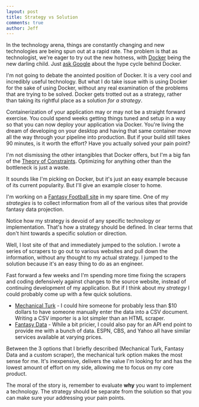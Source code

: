 ```yaml
---
layout: post
title: Strategy vs Solution
comments: true
author: Jeff
---
```


In the technology arena, things are constantly changing and new technologies are being spun out at a rapid rate. The problem is that as technologist, we're eager to try out the new hotness, with [Docker](https://www.docker.com) being the new darling child. Just [ask Google](https://www.google.com/search?btnG=1&pws=0&q=docker+hype&gws_rd=ssl) about the hype cycle behind Docker.

I'm not going to debate the anointed position of Docker. It is a very cool and incredibly useful technology. But what I do take issue with is using Docker for the sake of using Docker, without any real examination of the problems that are trying to be solved. Docker gets trotted out as a strategy, rather than taking its rightful place as a solution *for a strategy*.

Containerization of your application may or may not be a straight forward exercise. You could spend weeks getting things tuned and setup in a way so that you can now deploy your application via Docker. You're living the dream of developing on your desktop and having that same container move all the way through your pipeline into production. But if your build still takes 90 minutes, is it worth the effort? Have you actually solved your pain point?

I'm not dismissing the other intangibles that Docker offers, but I'm a big fan of the [Theory of Constraints](http://en.wikipedia.org/wiki/Theory_of_constraints). Optimizing for anything other than the bottleneck is just a waste. 

It sounds like I'm picking on Docker, but it's just an easy example because of its current popularity. But I'll give an example closer to home. 

I'm working on a [Fantasy Football site](http://www.leaguelytics.com) in my spare time. One of my *strategies* is to collect information from all of the various sites that provide fantasy data projection. 

Notice how my strategy is devoid of any specific technology or implementation. That's how a strategy should be defined. In clear terms that don't hint towards a specific solution or direction.

Well, I lost site of that and immediately jumped to the solution. I wrote a series of scrapers to go out to various websites and pull down the information, without any thought to my actual strategy. I jumped to the solution because it's an easy thing to do as an engineer.

Fast forward a few weeks and I'm spending more time fixing the scrapers and coding defensively against changes to the source website, instead of continuing development of my application. But if I think about my *strategy* I could probably come up with a few quick solutions.

* [Mechanical Turk](https://www.mturk.com/mturk/welcome) - I could hire someone for probably less than $10 dollars to have someone manually enter the data into a CSV document. Writing a CSV importer is a lot simpler than an HTML scraper.
* [Fantasy Data](http://fantasydata.com/nfl-stats/fantasy-football-weekly-projections.aspx) - While a bit pricier, I could also pay for an API end point to provide me with a bunch of data. ESPN, CBS, and Yahoo all have similar services available at varying prices.

Between the 3 options that I briefly described (Mechanical Turk, Fantasy Data and a custom scraper), the mechanical turk option makes the most sense for me. It's inexpensive, delivers the value I'm looking for and has the  lowest amount of effort on my side, allowing me to focus on my core product.

The moral of the story is, remember to evaluate **why** you want to implement a technology. The strategy should be separate from the solution so that you can make sure your addressing your pain points.